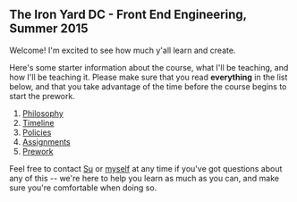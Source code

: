 ## The Iron Yard DC - Front End Engineering, Summer 2015

Welcome! I'm excited to see how much y'all learn and create.

Here's some starter information about the course, what I'll be teaching, and how I'll be teaching it. Please make sure that you read **everything** in the list below, and that you take advantage of the time before the course begins to start the prework.

1. [Philosophy](philosophy.md)
2. [Timeline](timeline.md)
3. [Policies](policies.md)
4. [Assignments](assignments.md)
5. [Prework](prework.md)

Feel free to contact [Su](mailto:su@theironyard.com) or [myself](mailto:kyle.hill@theironyard.com) at any time if you've got questions about any of this -- we're here to help you learn as much as you can, and make sure you're comfortable when doing so.


